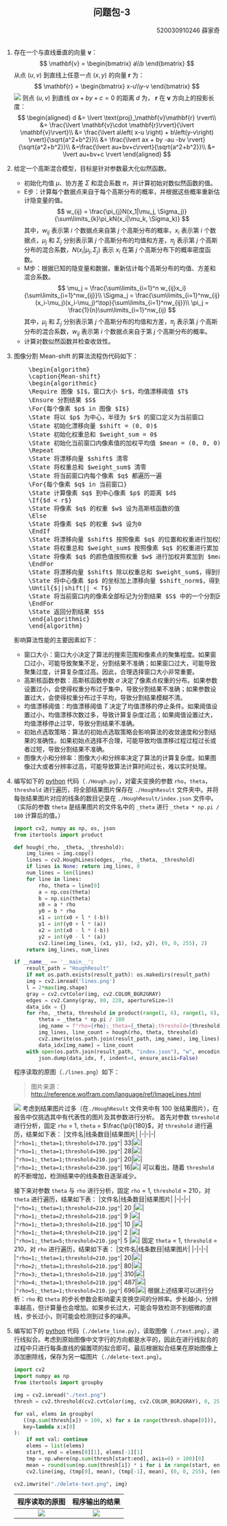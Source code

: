 <script src="https://cdnjs.cloudflare.com/ajax/libs/KaTeX/0.11.1/katex.min.js"
        integrity="sha256-F/Xda58SPdcUCr+xhSGz9MA2zQBPb0ASEYKohl8UCHc=" crossorigin="anonymous">
</script>
<link rel="stylesheet" href="https://cdn.jsdelivr.net/npm/pseudocode@latest/build/pseudocode.min.css">
<script src="https://cdn.jsdelivr.net/npm/pseudocode@latest/build/pseudocode.min.js">
</script>

<center><h2>问题包-3</h2></center>
<div align=right>520030910246 薛家奇</div>
<br>

1. 存在一个与直线垂直的向量 $\mathbf{v}$：
   $$
    \mathbf{v} = \begin{bmatrix}
    a\\b
   \end{bmatrix}
   $$
   从点 $(u, v)$ 到直线上任意一点 $(x, y)$ 的向量 $\mathbf{r}$ 为：
   $$
   \mathbf{r} = \begin{bmatrix}
    x-u\\y-v
   \end{bmatrix}
   $$
   ![](./geogebra-export.svg)
   则点 $(u, v)$ 到直线 $ax+by+c=0$ 的距离 $d$ 为， $\mathbf{r}$ 在 $\mathbf{v}$ 方向上的投影长度：
   $$
   \begin{aligned}
    d &= \lvert \text{proj}_\mathbf{v}\mathbf{r} \rvert\\
    &= \frac{\lvert \mathbf{v}\cdot \mathbf{r}\rvert}{\lvert \mathbf{v}\rvert}\\
    &= \frac{\lvert a\left( x-u \right) + b\left(y-v\right) \rvert}{\sqrt{a^2+b^2}}\\
    &= \frac{\lvert ax + by -au -bv \rvert}{\sqrt{a^2+b^2}}\\
    &=\frac{\lvert au+bv+c\rvert}{\sqrt{a^2+b^2}}\\
    &= \lvert au+bv+c \rvert
   \end{aligned}
   $$
2. 给定一个高斯混合模型，目标是针对参数最大化似然函数。
   - 初始化均值 $\mu$、协方差 $\Sigma$ 和混合系数 $\pi$，并计算初始对数似然函数的值。
   - E步：计算每个数据点来自于每个高斯分布的概率，并根据这些概率重新估计隐变量的值。
      $$
      w_{ij} = \frac{\pi_{j}N(x_1|\mu_j, \Sigma_j)}{\sum\limits_{k}\pi_kN(x_i|\mu_k, \Sigma_k)}
      $$
      其中，$w_{ij}$ 表示第 $i$ 个数据点来自第 $j$ 个高斯分布的概率，$x_i$ 表示第 $i$ 个数据点，$\mu_j$ 和 $\Sigma_j$ 分别表示第 $j$ 个高斯分布的均值和方差，$\pi_j$ 表示第 $j$ 个高斯分布的混合系数，$N(x_i| \mu_j, \Sigma_j)$ 表示 $x_i$ 在第 $j$ 个高斯分布下的概率密度函数。
   - M步：根据已知的隐变量和数据，重新估计每个高斯分布的均值、方差和混合系数。
      $$
      \mu_j = \frac{\sum\limits_{i=1}^n w_{ij}x_i}{\sum\limits_{i=1}^nw_{ij}}\\
      \Sigma_j = \frac{\sum\limits_{i=1}^nw_{ij}(x_i-\mu_j)(x_i-\mu_j)^\top}{\sum\limits_{i=1}^nw_{ij}}\\
      \pi_j = \frac{1}{n}\sum\limits_{i=1}^nw_{ij}
      $$
      其中，$\mu_j$ 和 $\Sigma_j$ 分别表示第 $j$ 个高斯分布的均值和方差，$\pi_j$ 表示第 $j$ 个高斯分布的混合系数，$w_{ij}$ 表示第 $i$ 个数据点来自于第 $j$ 个高斯分布的概率。
   - 计算对数似然函数并检查收敛性。
3. 图像分割 Mean-shift 的算法流程伪代码如下：
   <pre id="Mean-shift" class="pseudocode" style="display:hidden;">
       \begin{algorithm}
       \caption{Mean-shift}
       \begin{algorithmic}
       \Require 图像 $I$，窗口大小 $r$，均值漂移阈值 $T$
       \Ensure 分割结果 $S$
       \For{每个像素 $p$ in 图像 $I$}
       \State 将以 $p$ 为中心，半径为 $r$ 的窗口定义为当前窗口
       \State 初始化漂移向量 $shift = (0, 0)$
       \State 初始化权重总和 $weight_sum = 0$
       \State 初始化当前窗口内像素值的加权平均值 $mean = (0, 0, 0)$
       \Repeat
       \State 将漂移向量 $shift$ 清零
       \State 将权重总和 $weight_sum$ 清零
       \State 将当前窗口内每个像素 $q$ 都遍历一遍
       \For{每个像素 $q$ in 当前窗口}
       \State 计算像素 $q$ 到中心像素 $p$ 的距离 $d$
       \If{$d < r$}
       \State 将像素 $q$ 的权重 $w$ 设为高斯核函数的值
       \Else
       \State 将像素 $q$ 的权重 $w$ 设为0
       \EndIf
       \State 将漂移向量 $shift$ 按照像素 $q$ 的位置和权重进行加权累加
       \State 将权重总和 $weight_sum$ 按照像素 $q$ 的权重进行累加
       \State 将像素 $q$ 的颜色值按照权重 $w$ 进行加权并累加到 $mean$ 中
       \EndFor
       \State 将漂移向量 $shift$ 除以权重总和 $weight_sum$，得到归一化漂移向量 $shift_norm$
       \State 将中心像素 $p$ 的坐标加上漂移向量 $shift_norm$，得到新的中心像素 $p$
       \Until{$||shift|| < T$}
       \State 将当前窗口内的像素全部标记为分割结果 $S$ 中的一个分割区域
       \EndFor
       \State 返回分割结果 $S$
       \end{algorithmic}
       \end{algorithm}
   </pre>
   <script>
       pseudocode.renderElement(document.getElementById("Mean-shift"));
   </script>

   影响算法性能的主要因素如下：
   - 窗口大小：窗口大小决定了算法的搜索范围和像素点的聚集程度。如果窗口过小，可能导致聚集不足，分割结果不准确；如果窗口过大，可能导致聚集过度，计算复杂度过高。因此，合理选择窗口大小非常重要。
   - 高斯核函数参数：高斯核函数参数 $\sigma$ 决定了像素点权重的分布。如果参数设置过小，会使得权重分布过于集中，导致分割结果不准确；如果参数设置过大，会使得权重分布过于平均，导致分割结果模糊不清。
   - 均值漂移阈值：均值漂移阈值 $T$ 决定了均值漂移的停止条件。如果阈值设置过小，均值漂移次数过多，导致计算复杂度过高；如果阈值设置过大，均值漂移停止过早，导致分割结果不准确。
   - 初始点选取策略：算法的初始点选取策略会影响算法的收敛速度和分割结果的准确性。如果初始点选择不合理，可能导致均值漂移过程过程过长或者过短，导致分割结果不准确。
   - 图像大小和分辨率：图像大小和分辨率决定了算法的计算复杂度。如果图像过大或者分辨率过高，可能导致算法计算时间过长，难以实时处理。

4. 编写如下的 [python](https://www.python.org/) 代码（`./Hough.py`），对霍夫变换的参数 `rho`，`theta`，`threshold` 进行遍历，将全部结果图片保存在 `./HoughResult` 文件夹中。并将每张结果图片对应的线条的数目记录在 `./HoughResult/index.json` 文件中。
   （实际的参数 `theta` 是结果图片的文件名中的 `_theta` 进行 `_theta * np.pi / 180` 计算后的值。）
   ```py
   import cv2, numpy as np, os, json
   from itertools import product
   
   def hough(_rho, _theta, _threshold):
       img_lines = img.copy()
       lines = cv2.HoughLines(edges, _rho, _theta, _threshold)
       if lines is None: return img_lines, 0
       num_lines = len(lines)
       for line in lines:
           rho, theta = line[0]
           a = np.cos(theta)
           b = np.sin(theta)
           x0 = a * rho
           y0 = b * rho
           x1 = int(x0 + l * (-b))
           y1 = int(y0 + l * (a))
           x2 = int(x0 - l * (-b))
           y2 = int(y0 - l * (a))
           cv2.line(img_lines, (x1, y1), (x2, y2), (0, 0, 255), 2)
       return img_lines, num_lines
   
   if __name__ == '__main__':
       result_path = "HoughResult"
       if not os.path.exists(result_path): os.makedirs(result_path)
       img = cv2.imread('lines.png')
       l = 2*max(img.shape)
       gray = cv2.cvtColor(img, cv2.COLOR_BGR2GRAY)
       edges = cv2.Canny(gray, 80, 220, apertureSize=3)
       data_idx = {}
       for rho, _theta, threshold in product(range(1, 6), range(1, 6), range(170, 250, 20)):
           theta = _theta * np.pi / 180
           img_name = f"rho={rho};_theta={_theta};threshold={threshold}.jpg"
           img_lines, line_count = hough(rho, theta, threshold)
           cv2.imwrite(os.path.join(result_path, img_name), img_lines)
           data_idx[img_name] = line_count
       with open(os.path.join(result_path, "index.json"), "w", encoding="utf-8") as f:
           json.dump(data_idx, f, indent=4, ensure_ascii=False)
   ```
   程序读取的原图（`./lines.png`）如下：
   > 图片来源：http://reference.wolfram.com/language/ref/ImageLines.html
   
   ![](./lines.png)
   考虑到结果图片过多（在`./HoughResult` 文件夹中有 100 张结果图片），在报告中仅挑选其中有代表性的图片及其参数进行分析。
   首先对参数 `threshold` 进行分析，固定 `rho` = 1, `theta` = $\frac{\pi}{180}$，对 `threshold` 进行遍历，结果如下表：
   |文件名|线条数目|结果图片|
   |-|-|-|
   |`"rho=1;_theta=1;threshold=170.jpg"`| 33|![](./HoughResult/rho=1;_theta=1;threshold=170.jpg)|
   |`"rho=1;_theta=1;threshold=190.jpg"`| 28|![](./HoughResult/rho=1;_theta=1;threshold=190.jpg)|
   |`"rho=1;_theta=1;threshold=210.jpg"`| 20|![](./HoughResult/rho=1;_theta=1;threshold=210.jpg)|
   |`"rho=1;_theta=1;threshold=230.jpg"`| 16|![](./HoughResult/rho=1;_theta=1;threshold=230.jpg)|
   可以看出，随着 `threshold` 的不断增加，检测结果中的线条数目逐渐减少。

   接下来对参数 `theta` 与 `rho` 进行分析，固定 `rho` = 1, `threshold` = 210，对 `theta` 进行遍历，结果如下表：
   |文件名|线条数目|结果图片|
   |-|-|-|
   |`"rho=1;_theta=1;threshold=210.jpg"`| 20  |![](./HoughResult/rho=1;_theta=1;threshold=210.jpg)|
   |`"rho=1;_theta=2;threshold=210.jpg"`| 9   |![](./HoughResult/rho=1;_theta=2;threshold=210.jpg)|
   |`"rho=1;_theta=3;threshold=210.jpg"`| 10  |![](./HoughResult/rho=1;_theta=3;threshold=210.jpg)|
   |`"rho=1;_theta=4;threshold=210.jpg"`| 2   |![](./HoughResult/rho=1;_theta=4;threshold=210.jpg)|
   |`"rho=1;_theta=5;threshold=210.jpg"`| 5   |![](./HoughResult/rho=1;_theta=5;threshold=210.jpg)|
   固定 `theta` = 1, `threshold` = 210，对 `rho` 进行遍历，结果如下表：
   |文件名|线条数目|结果图片|
   |-|-|-|
   |`"rho=1;_theta=1;threshold=210.jpg"`| 20|![](./HoughResult/rho=1;_theta=1;threshold=210.jpg)|
   |`"rho=2;_theta=1;threshold=210.jpg"`| 80|![](./HoughResult/rho=2;_theta=1;threshold=210.jpg)|
   |`"rho=3;_theta=1;threshold=210.jpg"`| 310|![](./HoughResult/rho=3;_theta=1;threshold=210.jpg)|
   |`"rho=4;_theta=1;threshold=210.jpg"`| 487|![](./HoughResult/rho=4;_theta=1;threshold=210.jpg)|
   |`"rho=5;_theta=1;threshold=210.jpg"`| 696|![](./HoughResult/rho=5;_theta=1;threshold=210.jpg)|
   根据上述结果可以进行分析：`rho` 和 `theta` 的步长参数会影响霍夫变换空间的分辨率。步长越小，分辨率越高，但计算量也会增加。如果步长过大，可能会导致检测不到细微的直线，步长过小，则可能会检测到过多的噪声。

5. 编写如下的 [python](https://www.python.org/) 代码（`./delete_line.py`），读取图像（`./text.png`），进行线拟合。考虑到原始图像中文字行的方向都是水平的，因此在进行线拟合的过程中只进行每条直线的偏置项的拟合即可。最后根据拟合结果在原始图像上添加删除线，保存为另一幅图片（`./delete-text.png`）。
   ```py
   import cv2
   import numpy as np
   from itertools import groupby
   
   img = cv2.imread("./text.png")
   thresh = cv2.threshold(cv2.cvtColor(img, cv2.COLOR_BGR2GRAY), 0, 255, cv2.THRESH_BINARY_INV + cv2.THRESH_OTSU)[1]
   
   for val, elems in groupby(
      ((np.sum(thresh[x]) > 100, x) for x in range(thresh.shape[0])),
      key=lambda x:x[0]
   ):
       if not val: continue
       elems = list(elems)
       start, end = elems[0][1], elems[-1][1]
       tmp = np.where(np.sum(thresh[start:end], axis=0) > 100)[0]
       mean = round(sum(np.sum(thresh[i]) * i for i in range(start, end)) / np.sum(thresh[start:end]))
       cv2.line(img, (tmp[0], mean), (tmp[-1], mean), (0, 0, 255), (end - start) // 10 + 1)
   
   cv2.imwrite("./delete-text.png", img)
   ```
   |程序读取的原图|程序输出的结果|
   |:-:|:-:|
   |![](./text.png)|![](./delete-text.png)|